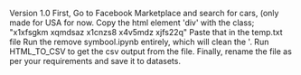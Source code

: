 Version 1.0
First, Go to Facebook Marketplace and search for cars, (only made for USA for now.
Copy the html element 'div' with the class; "x1xfsgkm xqmdsaz x1cnzs8 x4v5mdz xjfs22q"
Paste that in the temp.txt file
Run the remove symbool.ipynb entirely, which will clean the '.
Run HTML_TO_CSV to get the csv output from the file.
Finally, rename the file as per your requirements and save it to datasets.
